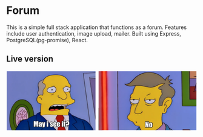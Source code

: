 # Forum
This is a simple full stack application that functions as a forum. Features include user authentication, image upload, mailer. Built using Express, PostgreSQL(pg-promise), React. 

## Live version
![Status of live version](/assets/images/no.png)
